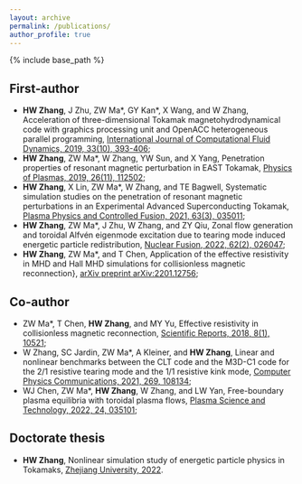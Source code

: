 ```yaml
---
layout: archive
permalink: /publications/
author_profile: true
---
```


{% include base_path %}

First-author
---
  
* **HW Zhang**, J Zhu, ZW Ma*, GY Kan*, X Wang, and W Zhang, Acceleration of three-dimensional Tokamak magnetohydrodynamical code with graphics processing unit and OpenACC heterogeneous parallel programming, [International Journal of Computational Fluid Dynamics, 2019, 33(10), 393-406](https://doi.org/10.1080/10618562.2019.1683167);
* **HW Zhang**, ZW Ma*, W Zhang, YW Sun, and X Yang, Penetration properties of resonant magnetic perturbation in EAST Tokamak, [Physics of Plasmas, 2019, 26(11), 112502](https://doi.org/10.1063/1.5116669);
* **HW Zhang**, X Lin, ZW Ma*, W Zhang, and TE Bagwell, Systematic simulation studies on the penetration of resonant magnetic perturbations in an Experimental Advanced Superconducting Tokamak, [Plasma Physics and Controlled Fusion, 2021, 63(3), 035011](https://doi.org/10.1088/1361-6587/abd304);
* **HW Zhang**, ZW Ma*, J Zhu, W Zhang, and ZY Qiu, Zonal flow generation and toroidal Alfvén eigenmode excitation due to tearing mode induced energetic particle redistribution, [Nuclear Fusion, 2022, 62(2), 026047](https://doi.org/10.1088/1741-4326/ac40c3);
* **HW Zhang**, ZW Ma*, and T Chen, Application of the effective resistivity in MHD and Hall MHD simulations for collisionless magnetic reconnection}, [arXiv preprint arXiv:2201.12756](https://arxiv.org/abs/2201.12756);

Co-author
---

* ZW Ma*, T Chen, **HW Zhang**, and MY Yu, Effective resistivity in collisionless magnetic reconnection, [Scientific Reports, 2018, 8(1), 10521](https://doi.org/10.1038/s41598-018-28851-7);
* W Zhang, SC Jardin, ZW Ma*, A Kleiner, and **HW Zhang**, Linear and nonlinear benchmarks between the CLT code and the M3D-C1 code for the 2/1 resistive tearing mode and the 1/1 resistive kink mode, [Computer Physics Communications, 2021, 269, 108134](https://doi.org/10.1016/j.cpc.2021.108134);
* WJ Chen, ZW Ma*, **HW Zhang**, W Zhang, and LW Yan, Free-boundary plasma equilibria with toroidal plasma flows, [Plasma Science and Technology, 2022, 24, 035101](https://doi.org/10.1088/2058-6272/ac48de);

Doctorate thesis
---
* **HW Zhang**, Nonlinear simulation study of energetic particle physics in Tokamaks, [Zhejiang University, 2022](http://changhw.github.io/files/PlasmaThesisOneSide.pdf).

